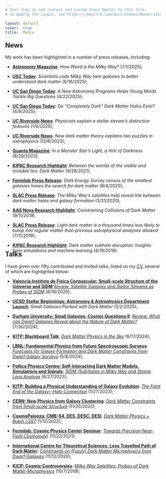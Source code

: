 ```yaml
---
# Feel free to add content and custom Front Matter to this file.
# To modify the layout, see https://jekyllrb.com/docs/themes/#overriding-theme-defaults

layout: default
cover:  true
title:  Media
---
```


<p style="margin-bottom: -24px">
</p>

## News

My work has been highlighted in a number of press releases, including:

* **[Astronomy Magazine](https://www.astronomy.com/science/how-weird-is-the-milky-way/)**: *How Weird is the Milky Way?* (7/1/2025);

* **[USC Today](https://today.usc.edu/scientists-code-milky-way-twin-galaxies-to-better-understand-dark-matter/)**: *Scientists code Milky Way twin galaxies to better understand dark matter* (6/16/2025);

* **[UC San Diego Today](https://today.ucsd.edu/story/astroreachsd-young-minds-big-questions)**: *A New Astronomy Programs Helps Young Minds Tackle Big Questions* (4/22/2025);

* **[UC San Diego Today](https://today.ucsd.edu/story/dark-dark-matter-halos)**: *Do “Completely Dark” Dark Matter Halos Exist?* (4/8/2025);

* **[UC Riverside News](https://news.ucr.edu/articles/2025/01/06/physicists-explain-stellar-streams-distinctive-features-0)**: *Physicists explain a stellar stream’s distinctive features* (1/6/2025);

* **[UC Riverside News](https://news.ucr.edu/articles/2023/12/06/new-dark-matter-theory-explains-two-puzzles-astrophysics)**: *New dark matter theory explains two puzzles in astrophysics* (12/6/2023);

* **[Quanta Magazine](https://www.quantamagazine.org/in-a-monster-stars-light-a-hint-of-darkness-20230829/)**: *In a Monster Star’s Light, a Hint of Darkness* (8/29/2023);

* **[KIPAC Research Highlight](https://kipac.stanford.edu/highlights/between-worlds-visible-and-invisible-lies-dark-matter)**: *Between the worlds of the visible and invisible lies: Dark Matter* (9/26/2021);

* **[Fermilab Press Release](https://news.fnal.gov/2020/08/dark-energy-survey-census-of-the-smallest-galaxies-hones-the-search-for-dark-matter/)**: *Dark Energy Survey census of the smallest galaxies hones the search for dark matter* (8/4/2020);

* **[SLAC Press Release](https://www6.slac.stanford.edu/news/2020-03-31-milky-way%E2%80%99s-satellites-help-reveal-link-between-dark-matter-halos-and-galaxy)**: *The Milky Way’s satellites help reveal link between dark matter halos and galaxy formation* (3/31/2020);

* **[AAS Nova Research Highlight](https://aasnova.org/2019/09/11/constraining-collisions-of-dark-matter/)**: *Constraining Collisions of Dark Matter* (9/11/2019).

* **[SLAC Press Release](https://www6.slac.stanford.edu/news/2019-07-11-light-dark-matter-thousand-times-less-likely-bump-regular-matter-previous?fbclid=IwAR3-ldGGuDqSKFVYPUVjQ1N5eNU5tfBwigxziswSNDsuIc9ujKV9FXZHn1A)**: *Light dark matter is a thousand times less likely to bump into regular matter than previous astrophysical analyses allowed* (7/11/2019);

* **[KIPAC Research Highlight](https://kipac.stanford.edu/highlights/dark-matter-subhalo-disruption-insights-simulations-and-machine-learning)**: *Dark matter subhalo disruption: Insights from simulations and machine learning* (4/19/2018).

<p style="margin-bottom: -38px">
</p>

## Talks
 
I have given over fifty contributed and invited talks, listed on my [CV](./CV.pdf), several of which are highlighted below:

* **[Valencia Instituto de Física Corpuscular: Small-scale Structure of the Universe and SIDM](https://indico.ific.uv.es/event/7815/)** *[Review: Satellite Galaxies and Stellar Streams as Probes of SIDM](https://indico.ific.uv.es/event/7815/contributions/26820/attachments/13575/19553/Nadler_Valencia_2025.pdf)* (6/16/2025);

* **[UCSD Stellar Beginnings: Astronomy & Astrophysics Department Launch](https://www.youtube.com/watch?v=cJj191cJSPg)**: *Small Galaxies Packed with Dark Matter* (5/2/2025);

* **[Durham University: Small Galaxies, Cosmic Questions II](https://durhamdwarfsconference.github.io/)**: *[Review: What can Dwarf Galaxies Reveal about the Nature of Dark Matter?](https://drive.google.com/file/d/10NTI48ms2aPJ7Qrp5aCSX_RFwonR-due/view)* (7/30/2024);

* **[KITP: Blackboard Talk](https://online.kitp.ucsb.edu/online/bblunch/)**: *[Dark Matter Physics in the Sky](https://online.kitp.ucsb.edu/online/bblunch/nadler/)* (6/17/2024);

* **[LBNL: Fundamental Physics from Future Spectroscopic Surveys](https://indico.physics.lbl.gov/event/2769/)**: *[Forecasts for Galaxy Formation and Dark Matter Constraints from Dwarf Galaxy Surveys](https://indico.physics.lbl.gov/event/2769/contributions/8889/attachments/4449/6004/Nadler%20LBNL%202024.pdf)* (5/8/2024);

* **[Pollica Physics Centre: Self-Interacting Dark Matter Models, Simulations and Signals](https://agenda.infn.it/event/33897/)**: *[SIDM (Sub)halos in Milky Way and Strong Lens Analogs](https://agenda.infn.it/event/33897/contributions/203866/attachments/107688/152087/Pollica%202023.pdf)* (6/27/2023);

* **[KITP: Building a Physical Understanding of Galaxy Evolution](https://www.kitp.ucsb.edu/activities/galevo23)**: *[The Faint End of the Galaxy--Halo Connection](https://online.kitp.ucsb.edu/online/galevo23/nadler/rm/jwvideo.html)* (1/27/2023);

* **[CERN: New Physics from Galaxy Clustering](https://indico.cern.ch/event/1192722/)**: *[Dark Matter Constraints from Small-scale Structure](https://cds.cern.ch/record/2842124)* (11/25/2022);

* **[CosmoPalooza: CMB-S4, DES, DESC, DESI](https://supernova.lbl.gov/~evlinder/cosmopalooza.html)**: *[Dark Matter Physics + Rubin LSST](https://drive.google.com/file/d/1MPhVDSDzxenVVuHTjoqLpms-kjSXaaWh/view?usp=sharing)* (1/12/2022);

* **[Fermilab: Cosmic Physics Center Seminar](https://astro.fnal.gov/events/event/cpc-seminar-4/)**: *[Towards Precision Near-Field Cosmology](https://indico.fnal.gov/event/51395/attachments/149672/192758/video1553752966.mp4))* (11/22/2021);

* **[International Centre for Theoretical Sciences: Less Travelled Path of Dark Matter](https://www.icts.res.in/program/LTPDM2020)**: *[Constraints on (Fuzzy) Dark Matter Microphysics from Dwarf Galaxies](https://www.youtube.com/watch?v=AxfI1MRQbuQ)* (11/12/2020);

* **[KICP: Cosmic Controversies](https://voices.uchicago.edu/cosmiccontroversies/)**: *[Milky Way Satellites:
Probes of Dark Matter Microphysics](https://kicp-workshops.uchicago.edu/2019-COSMIC/depot/nadler-ethan.pdf)* (10/7/2019);